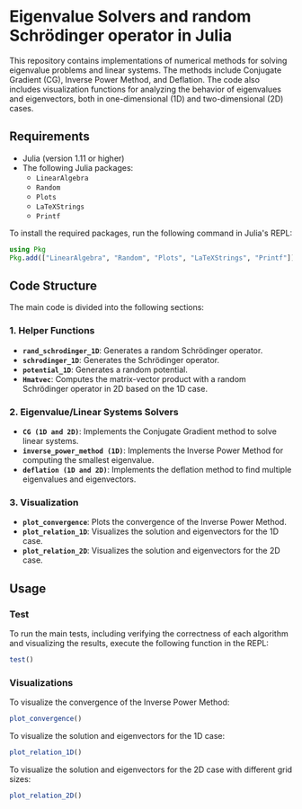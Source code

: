 # Eigenvalue Solvers and random Schrödinger operator in Julia

This repository contains implementations of numerical methods for solving eigenvalue problems and linear systems. The methods include Conjugate Gradient (CG), Inverse Power Method, and Deflation. The code also includes visualization functions for analyzing the behavior of eigenvalues and eigenvectors, both in one-dimensional (1D) and two-dimensional (2D) cases.

## Requirements

- Julia (version 1.11 or higher)
- The following Julia packages:
  - `LinearAlgebra`
  - `Random`
  - `Plots`
  - `LaTeXStrings`
  - `Printf`

To install the required packages, run the following command in Julia's REPL:
```julia
using Pkg
Pkg.add(["LinearAlgebra", "Random", "Plots", "LaTeXStrings", "Printf"])
```

## Code Structure

The main code is divided into the following sections:
  
### 1. **Helper Functions**
- **`rand_schrodinger_1D`**: Generates a random Schrödinger operator.
- **`schrodinger_1D`**: Generates the Schrödinger operator.
- **`potential_1D`**: Generates a random potential.
- **`Hmatvec`**: Computes the matrix-vector product with a random Schrödinger operator in 2D based on the 1D case.

### 2. **Eigenvalue/Linear Systems Solvers**
- **`CG (1D and 2D)`**: Implements the Conjugate Gradient method to solve linear systems.
- **`inverse_power_method (1D)`**: Implements the Inverse Power Method for computing the smallest eigenvalue.
- **`deflation (1D and 2D)`**: Implements the deflation method to find multiple eigenvalues and eigenvectors.

### 3. **Visualization**
- **`plot_convergence`**: Plots the convergence of the Inverse Power Method.
- **`plot_relation_1D`**: Visualizes the solution and eigenvectors for the 1D case.
- **`plot_relation_2D`**: Visualizes the solution and eigenvectors for the 2D case.

## Usage

### Test

To run the main tests, including verifying the correctness of each algorithm and visualizing the results, execute the following function in the REPL:
```julia
test()
```

### Visualizations

To visualize the convergence of the Inverse Power Method:
```julia
plot_convergence()
```

To visualize the solution and eigenvectors for the 1D case:
```julia
plot_relation_1D()
```

To visualize the solution and eigenvectors for the 2D case with different grid sizes:
```julia
plot_relation_2D()
```



